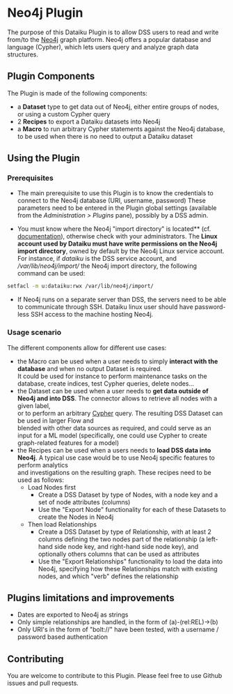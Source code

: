 # Neo4j Plugin

The purpose of this Dataiku Plugin is to allow DSS users to read and write from/to the [Neo4j](https://neo4j.com/) graph platform.
Neo4j offers a popular database and language (Cypher), which lets users query and analyze graph data structures.


## Plugin Components

The Plugin is made of the following components:

* a **Dataset** type to get data out of Neo4j, either entire groups of nodes, or using a custom Cypher query
* 2 **Recipes** to export a Dataiku datasets into Neo4j
* a **Macro** to run arbitrary Cypher statements against the Neo4j database, to be used when there is no need to output a Dataiku dataset

## Using the Plugin

### Prerequisites

- The main prerequisite to use this Plugin is to know the credentials to connect to the Neo4j database (URI, username, password) These parameters need to be entered in the Plugin global settings (available from the *Administration > Plugins* pane), possibly by a DSS admin.

- You must know where the Neo4j "import directory" is located** (cf. [documentation](https://neo4j.com/docs/operations-manual/current/configuration/file-locations/)), otherwise check with your administrators. The **Linux account used by Dataiku must have write permissions on the Neo4j import directory**, owned by default by the Neo4j Linux service account.  
For instance, if *dataiku* is the DSS service account, and */var/lib/neo4j/import/* the Neo4j import directory, the following command can be used:  
```bash
setfacl -m u:dataiku:rwx /var/lib/neo4j/import/
```

* If Neo4j runs on a separate server than DSS, the servers need to be able to communicate through SSH. Dataiku linux user should have password-less SSH access to the machine hosting Neo4j.

### Usage scenario
The different components allow for different use cases:

* the Macro can be used when a user needs to simply **interact with the database** and when no output Dataset is required.  
It could be used for instance to perform maintenance tasks on the database, create indices, test Cypher queries, delete nodes...
* the Dataset can be used when a user needs to **get data outside of Neo4j and into DSS**. The connector allows to retrieve all nodes with a given label,  
or to perform an arbitrary [Cypher](https://neo4j.com/docs/cypher-manual/current/) query. The resulting DSS Dataset can be used in larger Flow and  
blended with other data sources as required, and could serve as an input for a ML model (specifically, one could use Cypher to create graph-related features for a model)
* the Recipes can be used when a users needs to **load DSS data into Neo4j**. A typical use case would be to use Neo4j specific features to perform analytics  
and investigations on the resulting graph. These recipes need to be used as follows:
  * Load Nodes first
    * Create a DSS Dataset by type of Nodes, with a node key and a set of node attributes (columns)
    * Use the "Export Node" functionality for each of these Datasets to create the Nodes in Neo4j
  * Then load Relationships
    * Create a DSS Dataset by type of Relationship, with at least 2 columns defining the two nodes part of the relationship (a left-hand side node key, and right-hand side node key), and optionally others columns that can be used as attributes
    * Use the "Export Relationships" functionality to load the data into Neo4j, specifying how these Relationships match with existing nodes, and which "verb" defines the relationship


## Plugins limitations and improvements

* Dates are exported to Neo4j as strings
* Only simple relationships are handled, in the form of (a)-(rel:REL)->(b)
* Only URI's in the form of "bolt://" have been tested, with a username / password based authentication


## Contributing
You are welcome to contribute to this Plugin. Please feel free to use Github issues and pull requests.
